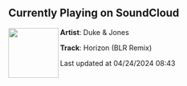 ## Currently Playing on SoundCloud

[<img align="left" width="100" src="https://i1.sndcdn.com/artworks-f4lGYbMe3GzhFSoj-BulaGw-t500x500.jpg">](https://soundcloud.com/dukeandjones/horizon-blr-remix?in=saxurn/sets/tmp/)

**Artist**: Duke & Jones 

**Track**: Horizon (BLR Remix)

Last updated at 04/24/2024 08:43
